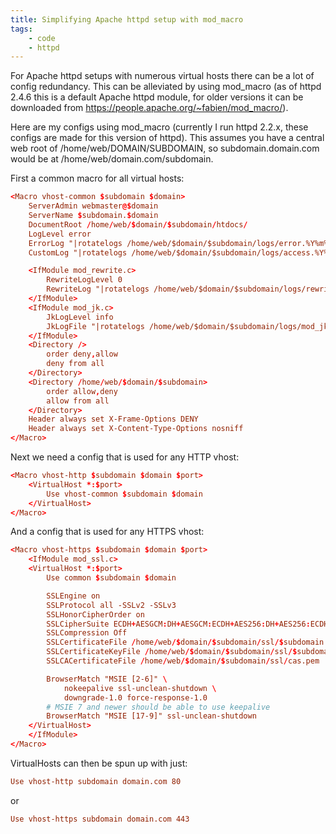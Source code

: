 ```yaml
---
title: Simplifying Apache httpd setup with mod_macro
tags:
    - code
    - httpd
---
```


For Apache httpd setups with numerous virtual hosts there can be a lot of config redundancy. This can be alleviated by using mod_macro (as of httpd 2.4.6 this is a default Apache httpd module, for older versions it can be downloaded from https://people.apache.org/~fabien/mod_macro/).

Here are my configs using mod_macro (currently I run httpd 2.2.x, these configs are made for this version of httpd). This assumes you have a central web root of /home/web/DOMAIN/SUBDOMAIN, so subdomain.domain.com would be at /home/web/domain.com/subdomain.

First a common macro for all virtual hosts:

~~~ conf
<Macro vhost-common $subdomain $domain>
    ServerAdmin webmaster@$domain
    ServerName $subdomain.$domain
    DocumentRoot /home/web/$domain/$subdomain/htdocs/
    LogLevel error
    ErrorLog "|rotatelogs /home/web/$domain/$subdomain/logs/error.%Y%m%d.log 86400"
    CustomLog "|rotatelogs /home/web/$domain/$subdomain/logs/access.%Y%m%d.log 86400" combined

    <IfModule mod_rewrite.c>
        RewriteLogLevel 0
        RewriteLog "|rotatelogs /home/web/$domain/$subdomain/logs/rewrite.%Y%m%d.log 86400"
    </IfModule>
    <IfModule mod_jk.c>
        JkLogLevel info
        JkLogFile "|rotatelogs /home/web/$domain/$subdomain/logs/mod_jk.%Y%m%d.log 86400"
    </IfModule>
    <Directory />
        order deny,allow
        deny from all
    </Directory>
    <Directory /home/web/$domain/$subdomain>
        order allow,deny
        allow from all
    </Directory>
    Header always set X-Frame-Options DENY
    Header always set X-Content-Type-Options nosniff
</Macro>
~~~

Next we need a config that is used for any HTTP vhost:

~~~ conf
<Macro vhost-http $subdomain $domain $port>
    <VirtualHost *:$port>
        Use vhost-common $subdomain $domain
    </VirtualHost>
</Macro>
~~~

And a config that is used for any HTTPS vhost:

~~~ conf
<Macro vhost-https $subdomain $domain $port>
    <IfModule mod_ssl.c>
    <VirtualHost *:$port>
        Use common $subdomain $domain

        SSLEngine on
        SSLProtocol all -SSLv2 -SSLv3
        SSLHonorCipherOrder on
        SSLCipherSuite ECDH+AESGCM:DH+AESGCM:ECDH+AES256:DH+AES256:ECDH+AES128:DH+AES:ECDH+3DES:DH+3DES:RSA+AESGCM:RSA+AES:RSA+3DES:!aNULL:!MD5:!DSS
        SSLCompression Off
        SSLCertificateFile /home/web/$domain/$subdomain/ssl/$subdomain.$domain.pem
        SSLCertificateKeyFile /home/web/$domain/$subdomain/ssl/$subdomain.$domain.key
        SSLCACertificateFile /home/web/$domain/$subdomain/ssl/cas.pem

        BrowserMatch "MSIE [2-6]" \
            nokeepalive ssl-unclean-shutdown \
            downgrade-1.0 force-response-1.0
        # MSIE 7 and newer should be able to use keepalive
        BrowserMatch "MSIE [17-9]" ssl-unclean-shutdown
    </VirtualHost>
    </IfModule>
</Macro>
~~~

VirtualHosts can then be spun up with just:

~~~ conf
Use vhost-http subdomain domain.com 80
~~~

or

~~~ conf
Use vhost-https subdomain domain.com 443
~~~
